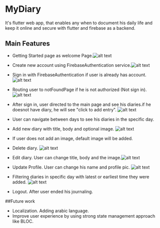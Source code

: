 # MyDiary

It's flutter web app, that enables any when to document his daily life and keep it 
online and secure with flutter and firebase as a backend.

## Main Features
- Getting Started page as welcome Page.![alt text](https://github.com/albraa-abdalla/MyDiary/blob/main/my_diary/images/gettingStarted.PNG?raw=true)

- Create new account using FirebaseAuthentication service.![alt text](https://github.com/albraa-abdalla/MyDiary/blob/main/my_diary/images/CreateAccount.PNG?raw=true)
- Sign in with FirebaseAuthentication if user is already has account.![alt text](https://github.com/albraa-abdalla/MyDiary/blob/main/my_diary/images/signin.PNG?raw=true)
- Routing user to notFoundPage if he is not authorized (Not sign in). ![alt text](https://github.com/albraa-abdalla/MyDiary/blob/main/my_diary/images/routing.PNG?raw=true)
- After sign in, user directed to the main page and see his diaries.if he doesnot have diary, he will see "click to add entry". 
![alt text](https://github.com/albraa-abdalla/MyDiary/blob/main/my_diary/images/mainpage.PNG?raw=true)
- User can navigate between days to see his diaries in the specific day.
- Add new diary with title, body and optional image. ![alt text](https://github.com/albraa-abdalla/MyDiary/blob/main/my_diary/images/newdiary.PNG?raw=true)
- If user does not add an image, default image will be added.
- Delete diary. ![alt text](https://github.com/albraa-abdalla/MyDiary/blob/main/my_diary/images/delete.PNG?raw=true)
- Edit diary. User can change title, body and the image.![alt text](https://github.com/albraa-abdalla/MyDiary/blob/main/my_diary/images/edit.PNG?raw=true)
- Update Profile. User can change his name and profile pic. ![alt text](https://github.com/albraa-abdalla/MyDiary/blob/main/my_diary/images/updateprofile.PNG?raw=true)
- Filtering diaries in specific day with latest or earliest time they were added. ![alt text](https://github.com/albraa-abdalla/MyDiary/blob/main/my_diary/images/latest.PNG?raw=true)
- Logout. After user ended his journaling.

##Future work
- Localization. Adding arabic language.
- Improve user experience by using strong state management approach like BLOC.
